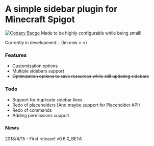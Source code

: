 # A simple sidebar plugin for Minecraft Spigot
[![Codacy Badge](https://api.codacy.com/project/badge/Grade/ad2a5c3320dd43cbad38ba13a85f8a66)](https://www.codacy.com/app/flintintoe/SimpleSidebar?utm_source=github.com&amp;utm_medium=referral&amp;utm_content=flintintoe/SimpleSidebar&amp;utm_campaign=Badge_Grade)
Made to be highly configurable while being small!

Currently in development... (Im new >.<)

### Features
- Customization options
- Multiple sidebars support
- ~~Optimization options to save resources while still updating sidebars~~

### Todo
- Support for duplicate sidebar lines
- Redo of placeholders (And maybe support for Placeholder API)
- Redo of commands
- Adding permissions support

### News
2018/4/15 - First release! v0.6.0_BETA

